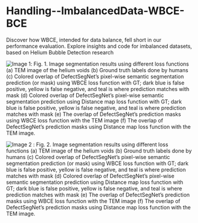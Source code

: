 # Handling--ImbalancedData-WBCE-BCE
Discover how WBCE, intended for data balance, fell short in our performance evaluation. Explore insights and code for imbalanced datasets, based on Helium Bubble Detection research

  ![Image 1](https://github.com/shradhautk/Handling--ImbalancedData-WBCE-BCE/assets/101154495/ed4eca65-b56f-4d17-880d-a63bc1008a41): Fig. 1. Image segmentation results using different loss functions (a) TEM image of the helium voids (b) Ground truth labels done by humans (c) Colored overlap of  DefectSegNet’s pixel-wise semantic segmentation prediction (or mask) using WBCE loss function with GT; dark blue is false positive, yellow is false negative, and teal is where prediction matches with mask (d) Colored overlap of DefectSegNet’s pixel-wise semantic segmentation prediction using Distance map loss function with GT; dark blue is false positive, yellow is false negative, and teal is where prediction matches with mask (e) The overlap of DefectSegNet’s prediction masks using WBCE loss function with the TEM image (f) The overlap of DefectSegNet’s prediction masks using Distance map loss function with the TEM image.

![Image 2](https://github.com/shradhautk/Handling--ImbalancedData-WBCE-BCE/assets/101154495/16f1ec2a-b1ea-4875-853f-a0bece124c98) : Fig. 2. Image segmentation results using different loss functions (a) TEM image of the helium voids (b) Ground truth labels done by humans (c) Colored overlap of  DefectSegNet’s pixel-wise semantic segmentation prediction (or mask) using WBCE loss function with GT; dark blue is false positive, yellow is false negative, and teal is where prediction matches with mask (d) Colored overlap of DefectSegNet’s pixel-wise semantic segmentation prediction using Distance map loss function with GT; dark blue is false positive, yellow is false negative, and teal is where prediction matches with mask (e) The overlap of DefectSegNet’s prediction masks using WBCE loss function with the TEM image (f) The overlap of DefectSegNet’s prediction masks using Distance map loss function with the TEM image.




